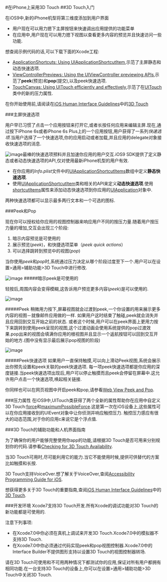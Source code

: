 #在iPhone上采用3D Touch
##3D Touch入门  

在iOS9中,新的iPhone机型将第三维度添加到用户界面  

* 用户现在可以用力摁下主屏按钮来快速调出应用提供的功能菜单
* 在应用中,用户现在可以用力摁下视图以查看更多内容的预览并且快速访问一些功能.
  
想查阅示例代码的话,可以下载下面的Xcode工程:

* [ApplicationShortcuts: Using UIApplicationShortcutItem](https://developer.apple.com/library/prerelease/ios/samplecode/ApplicationShortcuts/Introduction/Intro.html#//apple_ref/doc/uid/TP40016545),示范了主屏静态和动态快速选项.
* [ViewControllerPreviews: Using the UIViewController previewing APIs](https://developer.apple.com/library/prerelease/ios/samplecode/ViewControllerPreviews/Introduction/Intro.html#//apple_ref/doc/uid/TP40016546),示范了**peek**(预览)和**pop**(提交),以及peek快速选项.
* [TouchCanvas: Using UITouch efficiently and effectively](https://developer.apple.com/library/prerelease/ios/samplecode/TouchCanvas/Introduction/Intro.html#//apple_ref/doc/uid/TP40016561),示范了在[UITouch](https://developer.apple.com/library/prerelease/ios/documentation/UIKit/Reference/UITouch_Class/index.html#//apple_ref/occ/cl/UITouch)类中的新的压力属性.  

在你开始使用前,请阅读在[iOS Human Interface Guidelines](https://developer.apple.com/library/prerelease/ios/documentation/UserExperience/Conceptual/MobileHIG/index.html#//apple_ref/doc/uid/TP40006556)中的[3D Touch](https://developer.apple.com/library/prerelease/ios/documentation/UserExperience/Conceptual/MobileHIG/3DTouch.html#//apple_ref/doc/uid/TP40006556-CH71)

###主屏快速选项
  
用户早已习惯了点击一个应用按钮来打开它,或者长按任何应用来编辑主屏.现在,通过按下iPhone 6s或者iPhone 6s Plus上的一个应用按钮,用户获得了一系列*快速选项*.当用户选择了一个快速选项,你的应用启动或者加载,并且应用的delegate对象接收快速选项的消息.

![image](https://developer.apple.com/library/prerelease/ios/documentation/UserExperience/Conceptual/Adopting3DTouchOniPhone/Art/maps_directions_home_2x.png)最棒的快速选项预料并且加速你应用的用户交互.iOS9 SDK提供了定义静态或者动态快速选项的API,仅对使用最新iPhone机型的用户有效.

* 在你应用的*Info.plist*文件中的[UIApplicationShortcutItems](https://developer.apple.com/library/prerelease/ios/documentation/General/Reference/InfoPlistKeyReference/Articles/iPhoneOSKeys.html#//apple_ref/doc/uid/TP40009252-SW36)数组中定义**静态快速选项**.
* 使用[UIApplicationShortcutItem](https://developer.apple.com/library/prerelease/ios/documentation/UIKit/Reference/UIApplicationShortcutItem_class/index.html#//apple_ref/occ/cl/UIApplicationShortcutItem)类和相关的API来定义**动态快速选项**.使用[shortcutItems](https://developer.apple.com/library/prerelease/ios/documentation/UIKit/Reference/UIApplication_Class/index.html#//apple_ref/occ/instp/UIApplication/shortcutItems)属性来添加动态快速选项到你应用的[UIApplication](https://developer.apple.com/library/prerelease/ios/documentation/UIKit/Reference/UIApplication_Class/index.html#//apple_ref/occ/cl/UIApplication)对象中.

两种快速选项都可以显示最多两行文本和一个可选的图标.

###Peek和Pop

现在你可以授权给你应用的视图控制器来响应用户不同的按压力量.随着用户按压力量的增加,交互会出现三个阶段:  



1. 暗示内容预览是可使用的  
2. 展示预览(*peek*)，和快捷选项菜单（*peek quick actions*）
3. 可以选择跳转到预览中的视图(*pop*)

当你使用*peek*和*pop*时,系统通过压力决定从哪个阶段过度至下一个.用户可以在设置>通用>辅助功能>3D Touch中进行修改.

![image](https://developer.apple.com/library/prerelease/ios/documentation/UserExperience/Conceptual/Adopting3DTouchOniPhone/Art/preview_available_2_2x.png)
#####暗示peek是可使用的

轻按后,周围内容会变得模糊,这告诉用户预览更多内容(*peek*)是可以使用的.

![image](https://developer.apple.com/library/prerelease/ios/documentation/UserExperience/Conceptual/Adopting3DTouchOniPhone/Art/peek_2x.png)

#####Peek
稍微用力按下,屏幕视图就会过渡到peek,一个你设置的用来展示更多内容的视图－就像邮件应用做的一样.
如果用户这时结束了触碰,peek就会消失并且应用回到交互开始之前的状态.
或者这个时候,用户可以在peek界面上更用力按下来跳转到使用peek呈现的视图,这个过渡动画会使用系统提供的pop过渡效果.pop出来的视图会填满你应用的根视图并且显示一个返航按钮可以回到交互开始的地方.(图中没有显示最后展示pop视图的阶段)

![image](https://developer.apple.com/library/prerelease/ios/documentation/UserExperience/Conceptual/Adopting3DTouchOniPhone/Art/peek_quick_actions_2x.png)

#####Peek快速选项
如果用户一直保持触摸,可以向上滑动Peek视图,系统会展示出你预先设置和peek关联的peek快速选项.
每一项peek快速选项都是你应用的深度链接.当peek快速选项出现后,用户可以停止触摸而且peek会停留在屏幕中.这允许用户点击一个快速选项,唤起相关链接.


你同样也可以在网页视图中开启peek和pop,请参看[Web View Peek and Pop](https://developer.apple.com/library/prerelease/ios/documentation/UserExperience/Conceptual/Adopting3DTouchOniPhone/3DTouchAPIs.html#//apple_ref/doc/uid/TP40016543-CH4-SW5).


###压力属性
在iOS9中,UITouch类获得了两个全新的属性帮助你在应用中自定义3D Touch:[force](https://developer.apple.com/library/prerelease/ios/documentation/UIKit/Reference/UITouch_Class/index.html#//apple_ref/occ/instp/UITouch/force)和[maximumPossibleForce](https://developer.apple.com/library/prerelease/ios/documentation/UIKit/Reference/UITouch_Class/index.html#//apple_ref/occ/instp/UITouch/maximumPossibleForce).这是第一次在iOS设备上,这些属性可以在你应用接收到的UIEvent对象中让你侦测并响应触控压力.
触控压力感应有很大的动态范围,对于你的应用c来说它是个浮点值.

###3D Touch的辅助功能和人机界面指南

为了确保你的用户能够完整使用你app的功能,请根据3D Touch是否可用来分别规划你的代码.请参看[Checking for 3D Touch Availability](https://developer.apple.com/library/prerelease/ios/documentation/UserExperience/Conceptual/Adopting3DTouchOniPhone/3DTouchAPIs.html#//apple_ref/doc/uid/TP40016543-CH4-SW2).

当3D Touch可用时,尽可能利用它的能力.当它不能使用时候,提供可供替代的方案比如触摸和长按.

3D Touch支持VoiceOver.想了解关于VoiceOver,查阅[Accessibility Programming Guide for iOS](https://developer.apple.com/library/prerelease/ios/documentation/UserExperience/Conceptual/iPhoneAccessibility/Introduction/Introduction.html#//apple_ref/doc/uid/TP40008785).

想获得更多关于3D Touch的重要指南,查阅[iOS Human Interface Guidelines](https://developer.apple.com/library/prerelease/ios/documentation/UserExperience/Conceptual/MobileHIG/index.html#//apple_ref/doc/uid/TP40006556)中的[3D Touch](https://developer.apple.com/library/prerelease/ios/documentation/UserExperience/Conceptual/MobileHIG/3DTouch.html#//apple_ref/doc/uid/TP40006556-CH71).

###开发环境
Xcode7支持3D Touch开发.所有Xcode的调试功能对3D Touch的新功能都是可使用的.

注意下列事项:

* 在Xcode7.0中你必须在真机上调试来开发3D Touch.Xcode7.0中的模拟器不支持3D Touch.
* 在Xcode7.0中你必须通过代码实现peek和pop视图控制器.Xcode7.0中的Interface Builder不提供图形支持以设置3D Touch的视图控制器转场.

请在3D Touch可使用和不可用两种情况下都测试你的应用,保证对所有用户都拥有相同功能.在一台支持3D Touch的设备上,你可以在设置>通用>辅助功能>3D Touch中关闭3D Touch.

